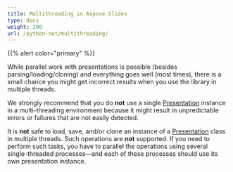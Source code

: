 ```yaml
---
title: Multithreading in Aspose.Slides
type: docs
weight: 200
url: /python-net/multithreading/
---
```


{{% alert color="primary" %}} 

While parallel work with presentations is possible (besides parsing/loading/cloning) and everything goes well (most times), there is a small chance you might get incorrect results when you use the library in multiple threads.

We strongly recommend that you do **not** use a single [Presentation](https://reference.aspose.com/slides/python-net/aspose.slides/presentation/) instance in a multi-threading environment because it might result in unpredictable errors or failures that are not easily detected. 

It is **not** safe to load, save, and/or clone an instance of a [Presentation](https://reference.aspose.com/slides/python-net/aspose.slides/presentation/) class in multiple threads. Such operations are **not** supported.  If you need to perform such tasks, you have to parallel the operations using several single-threaded processes—and each of these processes should use its own presentation instance. 

